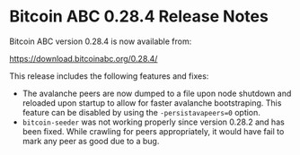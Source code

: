 # Bitcoin ABC 0.28.4 Release Notes

Bitcoin ABC version 0.28.4 is now available from:

  <https://download.bitcoinabc.org/0.28.4/>

This release includes the following features and fixes:
 - The avalanche peers are now dumped to a file upon node shutdown and reloaded
   upon startup to allow for faster avalanche bootstraping. This feature can be
   disabled by using the `-persistavapeers=0` option.
 - `bitcoin-seeder` was not working properly since version 0.28.2 and has been
   fixed. While crawling for peers appropriately, it would have fail to mark any
   peer as good due to a bug.
